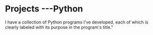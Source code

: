 # Projects ---Python
I have a collection of Python programs I've developed, each of which is clearly labeled with its purpose in the program's title."
